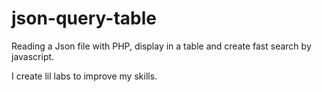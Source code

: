 # json-query-table
Reading a Json file with PHP, display in a table and create fast search by javascript.

I create lil labs to improve my skills.
